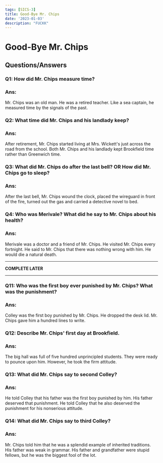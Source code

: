 ```yaml
---
tags: [SICS-3]
title: Good-Bye Mr. Chips
date: '2023-01-03'
description: "FUCKK"
---
```


# Good-Bye Mr. Chips
## Questions/Answers

### Q1: How did Mr. Chips measure time?
### Ans:
Mr. Chips was an old man. He was a retired teacher. Like a sea captain, he measured time by the signals of the past.

### Q2: What time did Mr. Chips and his landlady keep?
### Ans:
After retirement, Mr. Chips started living at Mrs. Wickett's just across the road from the school. Both Mr. Chips and his landlady kept Brookfield time rather than Greenwich time.

### Q3: What did Mr. Chips do after the last bell? OR How did Mr. Chips go to sleep?
### Ans:
After the last bell, Mr. Chips wound the clock, placed the wireguard in front of the fire, turned out the gas and carried a detective novel to bed.

### Q4: Who was Merivale? What did he say to Mr. Chips about his health?
### Ans:
Merivale was a doctor and a friend of Mr. Chips. He visited Mr. Chips every fortnight. He said to Mr. Chips that there was nothing wrong with him. He would die a natural death.

---
**COMPLETE LATER**

---

### Q11: Who was the first boy ever punished by Mr. Chips? What was the punishment?
### Ans:
Colley was the first boy punished by Mr. Chips. He dropped the desk lid. Mr. Chips gave him a hundred lines to write.

### Q12: Describe Mr. Chips' first day at Brookfield.
### Ans:
The big hall was full of five hundred unprincipled students. They were ready to pounce upon him. However, he took the firm attitude.

### Q13: What did Mr. Chips say to second Colley?
### Ans:
He told Colley that his father was the first boy punished by him. His father deserved that punishment. He told Colley that he also deserved the punishment for his nonserious attitude.

### Q14: What did Mr. Chips say to third Colley?
### Ans:
Mr. Chips told him that he was a splendid example of inherited traditions. His father was weak in grammar. His father and grandfather were stupid fellows, but he was the biggest fool of the lot.

